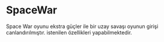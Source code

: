 # SpaceWar
 Space War oyunu ekstra güçler ile bir uzay savaşı oyunun girişi canlandırılmıştır. istenilen özellikleri yapabilmektedir.
